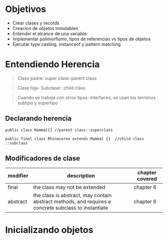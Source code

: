 # Objetivos 
- Crear clases y records
- Creacion de objetos inmutables
- Entender el alcance de una variable
- Implementar polimorfismo, tipos de referencias vs tipos de objetos
- Ejecutar type casting, instanceof y pattern matching


# Entendiendo Herencia
>Clase padre: super clase::parent class

>Clase hija- Subclase:: child class

>Cuando se trabaja con otros tipos: interfaces, se usan los terminos subtipo y supertipo
## Declarando herencia
```
public class Mammal{} //parent class::superclass

public final class Rhinoceros extends Mammal {}  //child class ::subclass
```

## Modificadores de clase
|modifier |description| chapter covered |
|------|------------------------------|----------|
|final |the class may not be extended| chapter 6|
|abstract |the class is abstract, may contain abstract methods, and requires a concrete subclass to instantiate| chapter 6|

# Inicializando objetos


